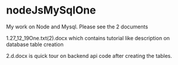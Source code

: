 # nodeJsMySqlOne
My work on Node and Mysql.
Please see the 2 documents 


1.27_12_19One.txt(2).docx which contains tutorial like description on database table creation



2.d.docx is quick tour on backend api code after creating the tables.
